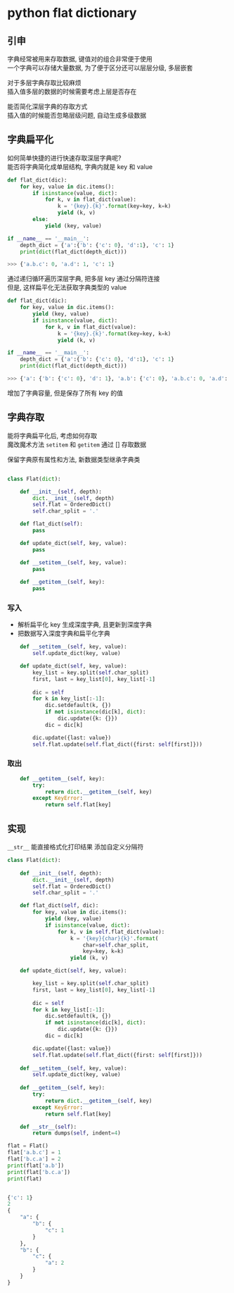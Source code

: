 <!--
 * @Author       : facsert
 * @Date         : 2022-07-25 20:08:15
 * @LastEditTime : 2023-07-28 17:08:07
 * @Description  : edit description
-->


# python flat dictionary

## 引申

字典经常被用来存取数据, 键值对的组合非常便于使用  
一个字典可以存储大量数据, 为了便于区分还可以层层分级, 多层嵌套  

对于多层字典存取比较麻烦  
插入值多层的数据的时候需要考虑上层是否存在  

能否简化深层字典的存取方式  
插入值的时候能否忽略层级问题, 自动生成多级数据  

## 字典扁平化

如何简单快捷的进行快速存取深层字典呢?  
能否将字典简化成单层结构, 字典内就是 key 和 value

```python
def flat_dict(dic):
    for key, value in dic.items():
        if isinstance(value, dict):
            for k, v in flat_dict(value):
                k = '{key}.{k}'.format(key=key, k=k)
                yield (k, v)
        else:
            yield (key, value)
```

```python
if __name__ == '__main__':
    depth_dict = {'a':{'b': {'c': 0}, 'd':1}, 'c': 1}
    print(dict(flat_dict(depth_dict)))

>>> {'a.b.c': 0, 'a.d': 1, 'c': 1}
```

通过递归循环遍历深层字典, 把多层 key 通过分隔符连接  
但是, 这样扁平化无法获取字典类型的 value

```python
def flat_dict(dic):
    for key, value in dic.items():
        yield (key, value)
        if isinstance(value, dict):
            for k, v in flat_dict(value):
                k = '{key}.{k}'.format(key=key, k=k)
                yield (k, v)  
```

```python
if __name__ == '__main__':
    depth_dict = {'a':{'b': {'c': 0}, 'd':1}, 'c': 1}
    print(dict(flat_dict(depth_dict)))

>>> {'a': {'b': {'c': 0}, 'd': 1}, 'a.b': {'c': 0}, 'a.b.c': 0, 'a.d': 1, 'c': 1}
```

增加了字典容量, 但是保存了所有 key 的值

## 字典存取

能将字典扁平化后, 考虑如何存取  
魔改魔术方法 `setitem` 和 `getitem` 通过 [] 存取数据

保留字典原有属性和方法, 新数据类型继承字典类

```python

class Flat(dict):

    def __init__(self, depth):
        dict.__init__(self, depth)
        self.flat = OrderedDict()
        self.char_split = '.'

    def flat_dict(self):
        pass

    def update_dict(self, key, value):
        pass

    def __setitem__(self, key, value):
        pass
 
    def __getitem__(self, key):
        pass
```

### 写入

- 解析扁平化 key 生成深度字典, 且更新到深度字典
- 把数据写入深度字典和扁平化字典

```python
    def __setitem__(self, key, value):
        self.update_dict(key, value)

    def update_dict(self, key, value):
        key_list = key.split(self.char_split)
        first, last = key_list[0], key_list[-1]
        
        dic = self
        for k in key_list[:-1]:
            dic.setdefault(k, {})
            if not isinstance(dic[k], dict):
                dic.update({k: {}})
            dic = dic[k]

        dic.update({last: value})
        self.flat.update(self.flat_dict({first: self[first]}))
```

### 取出

```python
    def __getitem__(self, key):
        try:
            return dict.__getitem__(self, key)
        except KeyError:
            return self.flat[key]
```

## 实现

`__str__` 能直接格式化打印结果
添加自定义分隔符

```python
class Flat(dict):
    
    def __init__(self, depth):
        dict.__init__(self, depth)
        self.flat = OrderedDict()
        self.char_split = '.'

    def flat_dict(self, dic):
        for key, value in dic.items():
            yield (key, value)
            if isinstance(value, dict):
                for k, v in self.flat_dict(value):
                    k = '{key}{char}{k}'.format(
                        char=self.char_split,
                        key=key, k=k)
                    yield (k, v)

    def update_dict(self, key, value):

        key_list = key.split(self.char_split)
        first, last = key_list[0], key_list[-1]
        
        dic = self
        for k in key_list[:-1]:
            dic.setdefault(k, {})
            if not isinstance(dic[k], dict):
                dic.update({k: {}})
            dic = dic[k]

        dic.update({last: value})
        self.flat.update(self.flat_dict({first: self[first]}))
   
    def __setitem__(self, key, value):
        self.update_dict(key, value)
 
    def __getitem__(self, key):
        try:
            return dict.__getitem__(self, key)
        except KeyError:
            return self.flat[key]

    def __str__(self):
        return dumps(self, indent=4)
```

```python
flat = Flat()
flat['a.b.c'] = 1
flat['b.c.a'] = 2
print(flat['a.b'])
print(flat['b.c.a'])
print(flat)


{'c': 1}
2
{
    "a": {
        "b": {
            "c": 1
        }
    },
    "b": {
        "c": {
            "a": 2
        }
    }
}
```